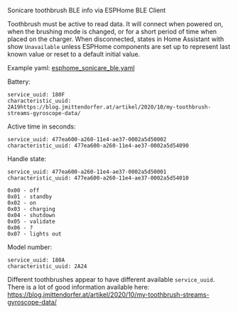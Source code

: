 Sonicare toothbrush BLE info via ESPHome BLE Client

Toothbrush must be active to read data. It will connect when powered on, when the brushing mode is changed, or for a short period of time when placed on the charger. 
When disconnected, states in Home Assistant with show `Unavailable` unless ESPHome components are set up to represent last known value or reset to a default initial value.

Example yaml: [esphome_sonicare_ble.yaml](https://github.com/iamjoshk/home-assistant-collection/blob/main/ESPHome/Sonicare/esphome_sonicare_ble.yaml)

Battery:
```
service_uuid: 180F
characteristic_uuid: 2A19https://blog.jmittendorfer.at/artikel/2020/10/my-toothbrush-streams-gyroscope-data/
```

Active time in seconds:
```
service_uuid: 477ea600-a260-11e4-ae37-0002a5d50002
characteristic_uuid: 477ea600-a260-11e4-ae37-0002a5d54090
```

Handle state:
```
service_uuid: 477ea600-a260-11e4-ae37-0002a5d50001
characteristic_uuid: 477ea600-a260-11e4-ae37-0002a5d54010
```
```
0x00 - off
0x01 - standby
0x02 - on
0x03 - charging
0x04 - shutdown
0x05 - validate
0x06 - ?
0x07 - lights out
```

Model number:
```
service_uuid: 180A
characteristic_uuid: 2A24
```



Different toothbrushes appear to have different available `service_uuid`. There is a lot of good information available here: https://blog.jmittendorfer.at/artikel/2020/10/my-toothbrush-streams-gyroscope-data/
